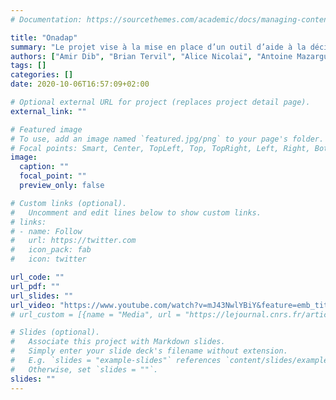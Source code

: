 ```yaml
---
# Documentation: https://sourcethemes.com/academic/docs/managing-content/

title: "Onadap"
summary: "Le projet vise à la mise en place d’un outil d’aide à la décision pour les hôpitaux et autres unités sensibles soumis à l’attrition du personnel atteint par le COVID-19. L’objectif est de produire des rapports journaliers permettant à la fois de visualiser l’évolution de l’épidémie à l’échelle de l’unité, mais aussi de proposer des projections à quelques jours et enfin d’évaluer a priori les scénarios de redéploiement des personnels ou de réorganisation interne."
authors: ["Amir Dib", "Brian Tervil", "Alice Nicolai", "Antoine Mazarguil", "Eglantine Schmiddt", "CITIO"]
tags: []
categories: []
date: 2020-10-06T16:57:09+02:00

# Optional external URL for project (replaces project detail page).
external_link: ""

# Featured image
# To use, add an image named `featured.jpg/png` to your page's folder.
# Focal points: Smart, Center, TopLeft, Top, TopRight, Left, Right, BottomLeft, Bottom, BottomRight.
image:
  caption: ""
  focal_point: ""
  preview_only: false

# Custom links (optional).
#   Uncomment and edit lines below to show custom links.
# links:
# - name: Follow
#   url: https://twitter.com
#   icon_pack: fab
#   icon: twitter

url_code: ""
url_pdf: ""
url_slides: ""
url_video: "https://www.youtube.com/watch?v=mJ43NwlYBiY&feature=emb_title"
# url_custom = [{name = "Media", url = "https://lejournal.cnrs.fr/articles/un-logiciel-pour-gerer-les-forces-vives-dun-hopital-en-temps-de-crise"}]

# Slides (optional).
#   Associate this project with Markdown slides.
#   Simply enter your slide deck's filename without extension.
#   E.g. `slides = "example-slides"` references `content/slides/example-slides.md`.
#   Otherwise, set `slides = ""`.
slides: ""
---
```

